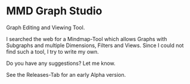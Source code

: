 # MMD Graph Studio

Graph Editing and Viewing Tool.

I searched the web for a Mindmap-Tool which allows Graphs with Subgraphs and multiple Dimensions, Filters and Views.
Since I could not find such a tool, I try to write my own.

Do you have any suggestions? Let me know.

See the Releases-Tab for an early Alpha version.
